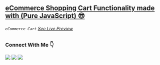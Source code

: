 ## <a href="#"> eCommerce Shopping Cart Functionality made with (Pure JavaScript) 😎 </a>
###### `eCommerce Cart` [See Live Preview](https://stacksagar.github.io/eCommerce-shopping-cart "project of @stacksagar")

### Connect With Me 👇
[![](https://img.shields.io/badge/%20-Linkedin-blue?color=blue&labelColor=blue&logo=linkedin&logoColor=white)](https://www.linkedin.com/in/stacksagar "@stacksagar linkedin profile") [![](https://img.shields.io/badge/%20-Twitter-blue?color=blue&labelColor=blue&logo=twitter&logoColor=white)](https://www.twitter.com/stacksagar "@stacksagar twitter profile") [![](https://img.shields.io/badge/%20-Facebook-blue?color=blue&labelColor=blue&logo=facebook&logoColor=white)](https://www.facebook.com/stacksagar "@stacksagar facebook profile")
